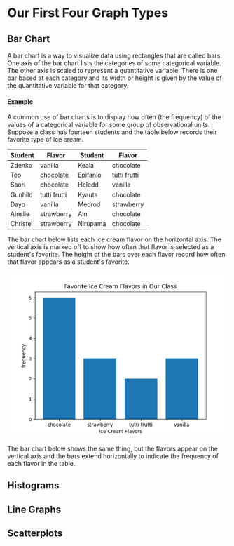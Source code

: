 # Our First Four Graph Types

## Bar Chart

A bar chart is a way to visualize data using rectangles that are called bars.  One axis of the bar chart lists the categories of some categorical variable. The other axis is scaled to represent a quantitative variable.  There is one bar based at each category and its width or height is given by the value of the quantitative variable for that category.

#### Example
A common use of bar charts is to display how often (the frequency) of the values of a categorical variable for some group of observational units.  Suppose a class has fourteen students and the table below records their favorite type of ice cream.

| Student  | Flavor       | Student  | Flavor       |
|----------|--------------|----------|--------------|
| Zdenko   | vanilla      | Keala    | chocolate    |
| Teo      | chocolate    | Epifanio | tutti frutti |
| Saori    | chocolate    | Heledd   | vanilla      |
| Gunhild  | tutti frutti | Kyauta   | chocolate    |
| Dayo     | vanilla      | Medrod   | strawberry   |
| Ainslie  | strawberry   | Ain      | chocolate    |
| Christel | strawberry   | Nirupama | chocolate    |

The bar chart below lists each ice cream flavor on the horizontal axis. The vertical axis is marked off to show how often that flavor is selected as a student's favorite. The height of the bars over each flavor record how often that flavor appears as a student's favorite.

![Ice Cream Flavors Bar Chart - Vertical Bars](../images/icecream.png)

The bar chart below shows the same thing, but the flavors appear on the vertical axis and the bars extend horizontally to indicate the frequency of each flavor in the table.

## Histograms
 
## Line Graphs

## Scatterplots
